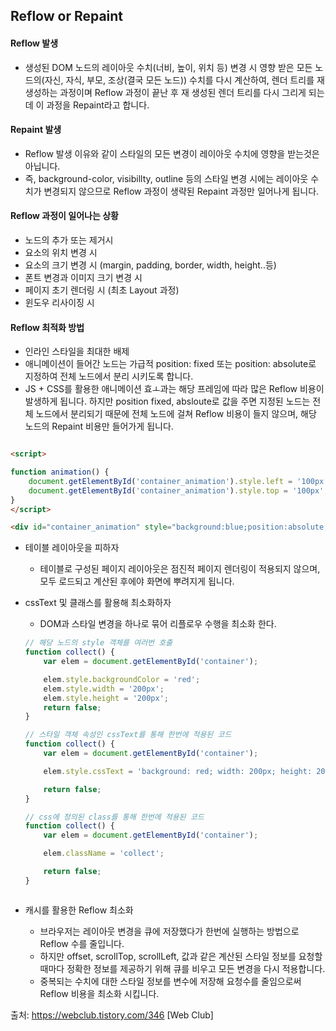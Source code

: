 ## Reflow or Repaint

#### Reflow 발생

- 생성된 DOM 노드의 레이아웃 수치(너비, 높이, 위치 등) 변경 시 영향 받은 모든 노드의(자신, 자식, 부모, 조상(결국 모든 노드))
  수치를 다시 계산하여, 렌더 트리를 재생성하는 과정이며 Reflow 과정이 끝난 후 재 생성된 렌더 트리를 다시 그리게 되는데 이 과정을 Repaint라고 합니다.

#### Repaint 발생

- Reflow 발생 이유와 같이 스타일의 모든 변경이 레이아웃 수치에 영향을 받는것은 아닙니다.
- 즉, background-color, visibillty, outline 등의 스타일 변경 시에는 레이아웃 수치가 변경되지 않으므로 Reflow 과정이 생략된 Repaint 과정만 일어나게 됩니다.

#### Reflow 과정이 일어나는 상황

- 노드의 추가 또는 제거시
- 요소의 위치 변경 시
- 요소의 크기 변경 시 (margin, padding, border, width, height..등)
- 폰트 변경과 이미지 크기 변경 시
- 페이지 초기 렌더링 시 (최초 Layout 과정)
- 윈도우 리사이징 시

#### Reflow 최적화 방법

- 인라인 스타일을 최대한 배제
- 애니메이션이 들어간 노드는 가급적 position: fixed 또는 position: absolute로 지정하여 전체 노드에서 분리 시키도록 합니다.
- JS + CSS를 활용한 애니메이션 효ㅗ과는 해당 프레임에 따라 많은 Reflow 비용이 발생하게 됩니다.
  하지만 position fixed, absloute로 값을 주면 지정된 노드는 전체 노드에서 분리되기 때문에 전체 노드에 걸쳐 Reflow 비용이 들지 않으며, 해당 노드의 Repaint 비용만 들어가게 됩니다.

```Html

<script>

function animation() {
    document.getElementById('container_animation').style.left = '100px';
    document.getElementById('container_animation').style.top = '100px'; return false;
}
</script>

<div id="container_animation" style="background:blue;position:absolute;top:0px;left:0px;width:100px;height:100px;border:red 1px solid;"></div>

```

- 테이블 레이아웃을 피하자

  - 테이블로 구성된 페이지 레이아웃은 점진적 페이지 렌더링이 적용되지 않으며, 모두 로드되고 계산된 후에야 화면에 뿌려지게 됩니다.

- cssText 및 클래스를 활용해 최소화하자

  - DOM과 스타일 변경을 하나로 묶어 리플로우 수행을 최소화 한다.

  ```Javascript
  // 해당 노드의 style 객체를 여러번 호출
  function collect() {
      var elem = document.getElementById('container');

      elem.style.backgroundColor = 'red';
      elem.style.width = '200px';
      elem.style.height = '200px';
      return false;
  }

  // 스타일 객체 속성인 cssText를 통해 한번에 적용된 코드
  function collect() {
      var elem = document.getElementById('container');

      elem.style.cssText = 'background: red; width: 200px; height: 200px';

      return false;
  }

  // css에 정의된 class를 통해 한번에 적용된 코드
  function collect() {
      var elem = document.getElementById('container');

      elem.className = 'collect';

      return false;
  }



  ```

- 캐시를 활용한 Reflow 최소화
  - 브라우저는 레이아웃 변경을 큐에 저장했다가 한번에 실행하는 방법으로 Reflow 수를 줄입니다.
  - 하지만 offset, scrollTop, scrollLeft, 값과 같은 계산된 스타일 정보를 요청할 때마다 정확한 정보를 제공하기 위해 큐를 비우고 모든 변경을 다시 적용합니다.
  - 중복되는 수치에 대한 스타일 정보를 변수에 저장해 요청수를 줄임으로써 Reflow 비용을 최소화 시킵니다.

출처: https://webclub.tistory.com/346 [Web Club]
